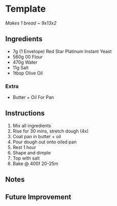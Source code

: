 # Template
_Makes 1 bread ~ 9x13x2_

## Ingredients
- 7g (1 Envelope) Red Star Platinum Instant Yeast
- 560g 00 Flour
- 470g Water
- 11g Salt
- 1tbsp Olive Oil

### Extra
- Butter + Oil For Pan

## Instructions
1. Mix all ingredients
2. Rise for 30 mins, stretch dough (4x)
3. Coat pan in butter + oil
4. Pour dough out onto oiled pan
5. Rest 1 hour
6. Shape and dimple
7. Top with salt
8. Bake @ 400f 20-25m

## Notes

## Future Improvement